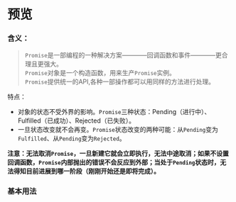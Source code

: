 # 预览  

### 含义： 

> `Promise`是一部编程的一种解决方案————回调函数和事件————更合理且更强大。  
> `Promise`对象是一个构造函数，用来生产`Promise`实例。  
> `Promise`提供统一的API,各种一部操作都可以用同样的方法进行处理。  

特点：  
* 对象的状态不受外界的影响。`Promise`三种状态：Pending（进行中）、Fulfilled（已成功）、Rejected（已失败）。  
* 一旦状态改变就不会再变。`Promise`状态改变的两种可能：从`Pending`变为`Fulfilled`、从`Pending`变为`Rejected`。  

**注意：无法取消`Promise`，一旦新建它就会立即执行，无法中途取消；如果不设置回调函数，`Promise`内部抛出的错误不会反应到外部；当处于`Pending`状态时，无法得知目前进展到哪一阶段（刚刚开始还是即将完成）。**  

### 基本用法
